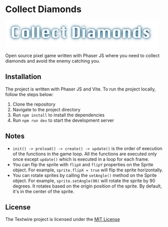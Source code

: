 # Collect Diamonds

![Collect Diamonds](./src/assets/title.png)

Open source pixel game written with Phaser JS where you need to collect diamonds and avoid the enemy catching you.

## Installation

The project is written with Phaser JS and Vite. To run the project locally, follow the steps below:

1. Clone the repository
1. Navigate to the project directory
1. Run `npm install` to install the dependencies
1. Run `npm run dev` to start the development server

## Notes

- `init() -> preload() -> create() -> update()` is the order of execution of the functions in the game loop. All the functions are executed only once except `update()` which is executed in a loop for each frame.
- You can flip the sprite with `flipX` and `flipY` properties on the Sprite object. For example, `sprite.flipX = true` will flip the sprite horizontally.
- You can rotate sprites by calling the `setAngle()` method on the Sprite object. For example, `sprite.setAngle(90)` will rotate the sprite by 90 degrees. It rotates based on the origin position of the sprite. By default, it's in the center of the sprite.

## License

The Textwire project is licensed under the [MIT License](https://github.com/SerhiiChoGames/collect-diamonds/blob/main/LICENSE)
